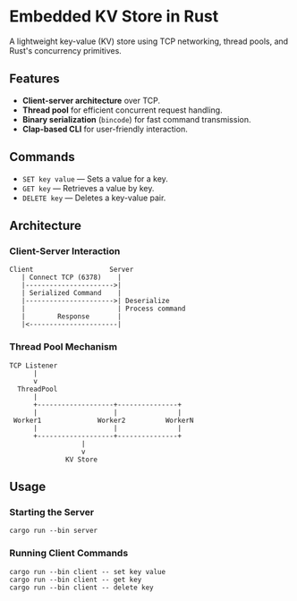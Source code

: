 # Embedded KV Store in Rust

A lightweight key-value (KV) store using TCP networking, thread pools, and Rust's concurrency primitives.


## Features

- **Client-server architecture** over TCP.
- **Thread pool** for efficient concurrent request handling.
- **Binary serialization** (`bincode`) for fast command transmission.
- **Clap-based CLI** for user-friendly interaction.

## Commands

- `SET key value` — Sets a value for a key.
- `GET key` — Retrieves a value by key.
- `DELETE key` — Deletes a key-value pair.

## Architecture

### Client-Server Interaction

```
Client                   Server
   | Connect TCP (6378)    |
   |---------------------->| 
   | Serialized Command    |
   |---------------------->| Deserialize
   |                       | Process command
   |        Response       |
   |<----------------------|
```

### Thread Pool Mechanism

```
TCP Listener
      |
      v
  ThreadPool
      |
      +-------------------+---------------+
      |                   |               |
 Worker1              Worker2          WorkerN
      |                   |               |
      +-------------------+---------------+
                  |
                  v
              KV Store
```
## Usage

### Starting the Server

```shell
cargo run --bin server
```

### Running Client Commands

```shell
cargo run --bin client -- set key value
cargo run --bin client -- get key
cargo run --bin client -- delete key
```
